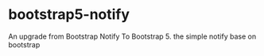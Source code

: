 # bootstrap5-notify
An upgrade from Bootstrap Notify To Bootstrap 5. the simple notify base on bootstrap
